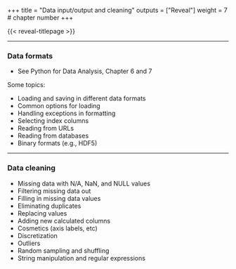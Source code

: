+++
title = "Data input/output and cleaning"
outputs = ["Reveal"]
weight = 7 # chapter number
+++

{{< reveal-titlepage >}}

---

### Data formats 

- See Python for Data Analysis, Chapter 6 and 7

Some topics:
- Loading and saving in different data formats
- Common options for loading
- Handling exceptions in formatting
- Selecting index columns
- Reading from URLs
- Reading from databases
- Binary formats (e.g., HDF5)

---

### Data cleaning

- Missing data with N/A, NaN, and NULL values
- Filtering missing data out
- Filling in missing data values
- Eliminating duplicates
- Replacing values
- Adding new calculated columns
- Cosmetics (axis labels, etc)
- Discretization
- Outliers
- Random sampling and shuffling
- String manipulation and regular expressions
